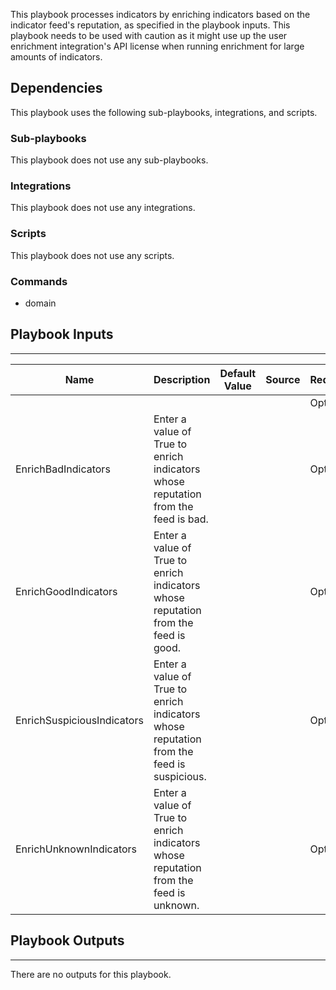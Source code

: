 This playbook processes indicators by enriching indicators based on the indicator feed's reputation, as specified in the playbook inputs. This playbook needs to be used with caution as it might use up the user enrichment integration's API license when running enrichment for large amounts of indicators.

## Dependencies
This playbook uses the following sub-playbooks, integrations, and scripts.

### Sub-playbooks
This playbook does not use any sub-playbooks.

### Integrations
This playbook does not use any integrations.

### Scripts
This playbook does not use any scripts.

### Commands
* domain

## Playbook Inputs
---

| **Name** | **Description** | **Default Value** | **Source** | **Required** |
| --- | --- | --- | --- | --- |
|  |  |  |  | Optional |
| EnrichBadIndicators | Enter a value of True to enrich indicators whose reputation from the feed is bad. |  |  | Optional |
| EnrichGoodIndicators | Enter a value of True to enrich indicators whose reputation from the feed is good. |  |  | Optional |
| EnrichSuspiciousIndicators | Enter a value of True to enrich indicators whose reputation from the feed is suspicious. |  |  | Optional |
| EnrichUnknownIndicators | Enter a value of True to enrich indicators whose reputation from the feed is unknown. |  |  | Optional |

## Playbook Outputs
---
There are no outputs for this playbook.

<!-- Playbook PNG image comes here -->